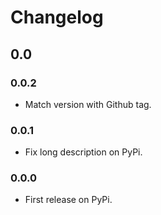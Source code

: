 
# Changelog

## 0.0

### 0.0.2

- Match version with Github tag.

### 0.0.1

- Fix long description on PyPi.

### 0.0.0

- First release on PyPi.


